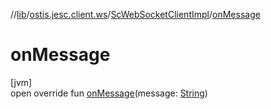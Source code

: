 //[lib](../../../index.md)/[ostis.jesc.client.ws](../index.md)/[ScWebSocketClientImpl](index.md)/[onMessage](on-message.md)

# onMessage

[jvm]\
open override fun [onMessage](on-message.md)(message: [String](https://kotlinlang.org/api/latest/jvm/stdlib/kotlin/-string/index.html))
